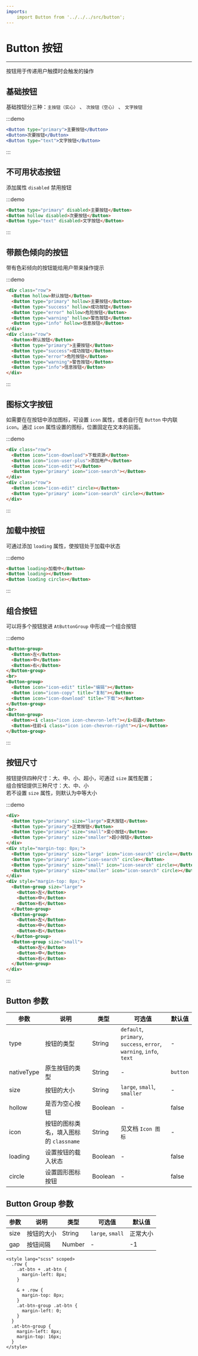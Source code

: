 ```yaml
---
imports:
    import Button from '../../../src/button';
---
```

# Button 按钮

----

按钮用于传递用户触摸时会触发的操作

## 基础按钮

基础按钮分三种：`主按钮（实心）` 、 `次按钮（空心）` 、 `文字按钮`

:::demo
```jsx
<Button type="primary">主要按钮</Button>
<Button>次要按钮</Button>
<Button type="text">文字按钮</Button>
```
:::

## 不可用状态按钮

添加属性 `disabled` 禁用按钮

:::demo
```html
<Button type="primary" disabled>主要按钮</Button>
<Button hollow disabled>次要按钮</Button>
<Button type="text" disabled>文字按钮</Button>
```
:::

## 带颜色倾向的按钮

带有色彩倾向的按钮能给用户带来操作提示

:::demo
```html
<div class="row">
  <Button hollow>默认按钮</Button>
  <Button type="primary" hollow>主要按钮</Button>
  <Button type="success" hollow>成功按钮</Button>
  <Button type="error" hollow>危险按钮</Button>
  <Button type="warning" hollow>警告按钮</Button>
  <Button type="info" hollow>信息按钮</Button>
</div>
<div class="row">
  <Button>默认按钮</Button>
  <Button type="primary">主要按钮</Button>
  <Button type="success">成功按钮</Button>
  <Button type="error">危险按钮</Button>
  <Button type="warning">警告按钮</Button>
  <Button type="info">信息按钮</Button>
</div>
```
:::

## 图标文字按钮

如需要在在按钮中添加图标，可设置 `icon` 属性，或者自行在 `Button` 中内联 `icon`。通过 `icon` 属性设置的图标，位置固定在文本的前面。

:::demo
```html
<div class="row">
  <Button icon="icon-download">下载资源</Button>
  <Button icon="icon-user-plus">添加用户</Button>
  <Button icon="icon-edit"></Button>
  <Button type="primary" icon="icon-search"></Button>
</div>
<div class="row">
  <Button icon="icon-edit" circle></Button>
  <Button type="primary" icon="icon-search" circle></Button>
</div>
```
:::

## 加载中按钮

可通过添加 `loading` 属性，使按钮处于加载中状态

:::demo
```html
<Button loading>加载中</Button>
<Button loading></Button>
<Button loading circle></Button>
```
:::

## 组合按钮

可以将多个按钮放进 `AtButtonGroup` 中形成一个组合按钮

:::demo
```html
<Button-group>
  <Button>左</Button>
  <Button>中</Button>
  <Button>右</Button>
</Button-group>
<br>
<Button-group>
  <Button icon="icon-edit" title="编辑"></Button>
  <Button icon="icon-copy" title="复制"></Button>
  <Button icon="icon-download" title="下载"></Button>
</Button-group>
<br>
<Button-group>
  <Button><i class="icon icon-chevron-left"></i>后退</Button>
  <Button>往前<i class="icon icon-chevron-right"></i></Button>
</Button-group>
```
:::

## 按钮尺寸

按钮提供四种尺寸：大、中、小、超小，可通过 `size` 属性配置；<br>
组合按钮提供三种尺寸：大、中、小<br>
若不设置 `size` 属性，则默认为中等大小

:::demo
```html
<div>
  <Button type="primary" size="large">变大按钮</Button>
  <Button type="primary">正常按钮</Button>
  <Button type="primary" size="small">变小按钮</Button>
  <Button type="primary" size="smaller">超小按钮</Button>
</div>
<div style="margin-top: 8px;">
  <Button type="primary" size="large" icon="icon-search" circle></Button>
  <Button type="primary" icon="icon-search" circle></Button>
  <Button type="primary" size="small" icon="icon-search" circle></Button>
  <Button type="primary" size="smaller" icon="icon-search" circle></Button>
</div>
<div style="margin-top: 8px;">
  <Button-group size="large">
    <Button>左</Button>
    <Button>中</Button>
    <Button>右</Button>
  </Button-group>
  <Button-group>
    <Button>左</Button>
    <Button>中</Button>
    <Button>右</Button>
  </Button-group>
  <Button-group size="small">
    <Button>左</Button>
    <Button>中</Button>
    <Button>右</Button>
  </Button-group>
</div>
```
:::

## Button 参数

| 参数      | 说明          | 类型      | 可选值                           | 默认值  |
|---------- |-------------- |---------- |--------------------------------  |-------- |
| type | 按钮的类型 | String | `default`, `primary`, `success`, `error`, `warning`, `info`, `text` | - |
| nativeType | 原生按钮的类型 | String | - | `button` |
| size | 按钮的大小 | String | `large`, `small`, `smaller` | - |
| hollow | 是否为空心按钮 | Boolean | - | false |
| icon | 按钮的图标类名，填入图标的 `classname` | String | 见文档 `Icon 图标` | - |
| loading | 设置按钮的载入状态 | Boolean | - | false |
| circle | 设置圆形图标按钮 | Boolean | - | false |

## Button Group 参数

| 参数      | 说明          | 类型      | 可选值                           | 默认值  |
|---------- |-------------- |---------- |--------------------------------  |-------- |
| size | 按钮的大小 | String | `large`, `small` | 正常大小 |
| gap | 按钮间隔 | Number | - | -1 |

```
<style lang="scss" scoped>
  .row {
    .at-btn + .at-btn {
      margin-left: 8px;
    }

    & + .row {
      margin-top: 8px;
    }
    .at-btn-group .at-btn {
      margin-left: 0;
    }
  }
  .at-btn-group {
    margin-left: 8px;
    margin-top: 16px;
  }
</style>
```